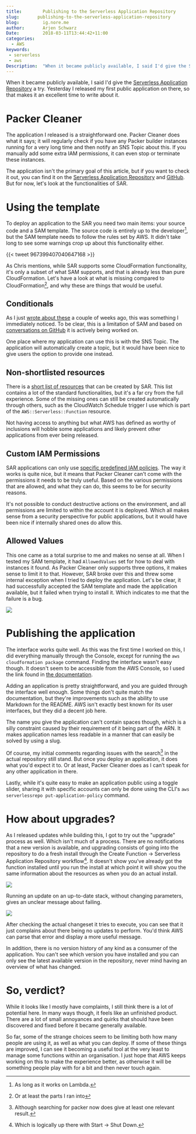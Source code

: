 ```yaml
---
title:        Publishing to the Serverless Application Repository
slug:       publishing-to-the-serverless-application-repository
blog:         ig.nore.me  
author:       Arjen Schwarz  
Date:         2018-03-11T13:44:42+11:00
categories:
  - AWS
keywords:
 - serverless
 - aws
Description:  "When it became publicly available, I said I'd give the Serverless Application Repository a try. Yesterday I released my first public application on there, so that makes it an excellent time to write about it."
---
```


When it became publicly available, I said I'd give the [Serverless Application Repository](https://aws.amazon.com/serverless/serverlessrepo/) a try. Yesterday I released my first public application on there, so that makes it an excellent time to write about it.

# Packer Cleaner

The application I released is a straightforward one. Packer Cleaner does what it says; it will regularly check if you have any Packer builder instances running for a very long time and then notify an SNS Topic about this. If you manually add some extra IAM permissions, it can even stop or terminate these instances.

The application isn't the primary goal of this article, but if you want to check it out, you can find it on the [Serverless Application Repository](https://serverlessrepo.aws.amazon.com/#/applications/arn:aws:serverlessrepo:us-east-1:613864977396:applications~Packer-Cleaner) and [GitHub](https://github.com/ArjenSchwarz/packer_cleaner). But for now, let's look at the functionalities of SAR.

# Using the template

To deploy an application to the SAR you need two main items: your source code and a SAM template. The source code is entirely up to the developer[^1], but the SAM template needs to follow the rules set by AWS. It didn't take long to see some warnings crop up about this functionality either.

{{< tweet 967399407040647168 >}}

As Chris mentions, while SAR supports some CloudFormation functionality, it's only a subset of what SAM supports, and that is already less than pure CloudFormation. Let's have a look at what is missing compared to CloudFormation[^2], and why these are things that would be useful.

## Conditionals

As I just [wrote about these](/2018/02/conditionals-in-cloudformation/) a couple of weeks ago, this was something I immediately noticed. To be clear, this is a limitation of SAM and based on [conversations on GitHub](https://github.com/awslabs/serverless-application-model/issues/142) it is actively being worked on.

One place where my application can use this is with the SNS Topic. The application will automatically create a topic, but it would have been nice to give users the option to provide one instead.

## Non-shortlisted resources

There is a [short list of resources](https://docs.aws.amazon.com/serverlessrepo/latest/devguide/using-aws-sam.html#supported-resources-for-serverlessrepo) that can be created by SAR. This list contains a lot of the standard functionalities, but it's a far cry from the full experience. Some of the missing ones can still be created automatically through others, such as the CloudWatch Schedule trigger I use which is part of the `AWS::Serverless::Function` resource.

Not having access to anything but what AWS has defined as worthy of inclusions will hobble some applications and likely prevent other applications from ever being released.

## Custom IAM Permissions

SAR applications can only use [specific predefined IAM policies](https://docs.aws.amazon.com/serverlessrepo/latest/devguide/using-aws-sam.html#serverlessrepo-policy-templates). The way it works is quite nice, but it means that Packer Cleaner can't come with the permissions it needs to be truly useful. Based on the various permissions that are allowed, and what they can do, this seems to be for security reasons.

It's not possible to conduct destructive actions on the environment, and all permissions are limited to within the account it is deployed. Which all makes sense from a security perspective for public applications, but it would have been nice if internally shared ones do allow this.

## Allowed Values

This one came as a total surprise to me and makes no sense at all. When I tested my SAM template, it had `AllowedValues` set for how to deal with instances it found. As Packer Cleaner only supports three options, it makes sense to limit it to that. However, SAR broke over this and threw some internal exception when I tried to deploy the application. Let's be clear, it had successfully accepted the SAM template and made the application available, but it failed when trying to install it. Which indicates to me that the failure is a bug.

![](/2018/03/publishing-to-the-serverless-application-repository/Lambda_Management_Console.png)

# Publishing the application

The interface works quite well. As this was the first time I worked on this, I did everything manually through the Console, except for running the `aws cloudformation package` command. Finding the interface wasn't easy though. It doesn't seem to be accessible from the AWS Console, so I used the link found in [the documentation](https://docs.aws.amazon.com/serverlessrepo/latest/devguide/serverless-app-publishing-applications.html#publishing-application-through-aws-console).

Adding an application is pretty straightforward, and you are guided through the interface well enough. Some things don't quite match the documentation, but they're improvements such as the ability to use Markdown for the README. AWS isn't exactly best known for its user interfaces, but they did a decent job here.

The name you give the application can't contain spaces though, which is a silly constraint caused by their requirement of it being part of the ARN. It makes application names less readable in a manner that can easily be solved by using a slug.

Of course, my initial comments regarding issues with the search[^3] in the actual repository still stand. But once you deploy an application, it does what you'd expect it to. Or at least, Packer Cleaner does as I can’t speak for any other application in there.

Lastly, while it's quite easy to make an application public using a toggle slider, sharing it with specific accounts can only be done using the CLI's `aws serverlessrepo put-application-policy` command.

# How about upgrades?

As I released updates while building this, I got to try out the "upgrade" process as well. Which isn't much of a process. There are no notifications that a new version is available, and upgrading consists of going into the repository to do a fresh install through the Create Function -\> Serverless Application Repository workflow[^4]. It doesn't show you've already got the function installed until you run the install at which point it will show you the same information about the resources as when you do an actual install.

 ![](/2018/03/publishing-to-the-serverless-application-repository/Lambda_Management_Console-1.png)

Running an update on an up-to-date stack, without changing parameters, gives an unclear message about failing.

![](/2018/03/publishing-to-the-serverless-application-repository/Lambda_Management_Console-2.png)

After checking the actual changeset it tries to execute, you can see that it just complains about there being no updates to perform. You'd think AWS can parse that error and display a more useful message.

In addition, there is no version history of any kind as a consumer of the application. You can't see which version you have installed and you can only see the latest available version in the repository, never mind having an overview of what has changed.

# So, verdict?

While it looks like I mostly have complaints, I still think there is a lot of potential here. In many ways though, it feels like an unfinished product. There are a lot of small annoyances and quirks that should have been discovered and fixed before it became generally available.

So far, some of the strange choices seem to be limiting both how many people are using it, as well as what you can deploy. If some of these things are improved, I can see it becoming a useful tool at the very least to manage some functions within an organisation. I just hope that AWS keeps working on this to make the experience better, as otherwise it will be something people play with for a bit and then never touch again.

[^1]:	As long as it works on Lambda.

[^2]:	Or at least the parts I ran into

[^3]:	Although searching for packer now does give at least one relevant result.

[^4]:	Which is logically up there with Start -\> Shut Down.
